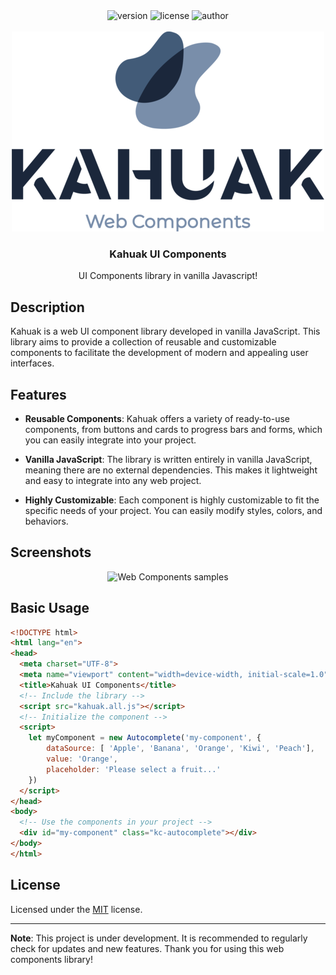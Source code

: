 <div align="center">
  <img alt="version" src="https://img.shields.io/badge/dynamic/json?url=https%3A%2F%2Fraw.githubusercontent.com%2Flgneves-dev%2Fweb-components%2Fmain%2Fpackage.json&query=%24.version&label=version">
  <img alt="license" src="https://img.shields.io/badge/dynamic/json?url=https%3A%2F%2Fraw.githubusercontent.com%2Flgneves-dev%2Fweb-components%2Fmain%2Fpackage.json&query=%24.license&label=license&labelColor=%235d5d5d&color=green">
  <img alt="author" src="https://img.shields.io/badge/dynamic/json?url=https%3A%2F%2Fraw.githubusercontent.com%2Flgneves-dev%2Fweb-components%2Fmain%2Fpackage.json&query=%24.author&label=author&labelColor=%235d5d5d&color=%23caa631">
  <br/>
  <br/>
  <a href="https://github.com/lgneves-dev/web-components">
    <img src="docs/images/kahuak-logo_500x320.png" alt="Logo" width="500" height="320">
  </a>

  <h3 align="center">Kahuak UI Components</h3>

  <p align="center">
    UI Components library in vanilla Javascript!
  </p>
</div>

## Description

Kahuak is a web UI component library developed in vanilla JavaScript. This library aims to provide a collection of reusable and customizable components to facilitate the development of modern and appealing user interfaces.

## Features

* **Reusable Components**: Kahuak offers a variety of ready-to-use components, from buttons and cards to progress bars and forms, which you can easily integrate into your project.

* **Vanilla JavaScript**: The library is written entirely in vanilla JavaScript, meaning there are no external dependencies. This makes it lightweight and easy to integrate into any web project.

* **Highly Customizable**: Each component is highly customizable to fit the specific needs of your project. You can easily modify styles, colors, and behaviors.

## Screenshots

<div align="center">
<img src="docs/screenshot.jpg" alt="Web Components samples" width="590" height="499">
</div>

## Basic Usage

```html
<!DOCTYPE html>
<html lang="en">
<head>
  <meta charset="UTF-8">
  <meta name="viewport" content="width=device-width, initial-scale=1.0">
  <title>Kahuak UI Components</title>
  <!-- Include the library -->
  <script src="kahuak.all.js"></script>
  <!-- Initialize the component -->
  <script>
    let myComponent = new Autocomplete('my-component', {
        dataSource: [ 'Apple', 'Banana', 'Orange', 'Kiwi', 'Peach'],
        value: 'Orange',
        placeholder: 'Please select a fruit...'
    })
  </script>
</head>
<body>
  <!-- Use the components in your project -->
  <div id="my-component" class="kc-autocomplete"></div>
</body>
</html>
```

## License

Licensed under the [MIT](LICENSE.txt) license.

___

**Note**: This project is under development. It is recommended to regularly check for updates and new features. Thank you for using this web components library!